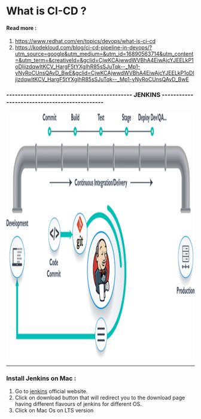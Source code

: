 # What is CI-CD ? 

#### Read more : 

1. https://www.redhat.com/en/topics/devops/what-is-ci-cd
2. https://kodekloud.com/blog/ci-cd-pipeline-in-devops/?utm_source=google&utm_medium=&utm_id=16890563714&utm_content=&utm_term=&creativeId=&gclid=CjwKCAjwwdWVBhA4EiwAjcYJEELkP1oDIjizdqwItKCV_HargF5tYXgIhR85sSJuTqk--_Mp1-yNyRoCUnsQAvD_BwE&gclid=CjwKCAjwwdWVBhA4EiwAjcYJEELkP1oDIjizdqwItKCV_HargF5tYXgIhR85sSJuTqk--_Mp1-yNyRoCUnsQAvD_BwE


### -------------------------------------------- JENKINS ---------------------------------------------


<img src="https://github.com/harsh6768/awesome-ci-cd/blob/master/doc-images/jenkins1.png" width="1000px" height="660px"/>




-----------------------------------------------------------------------------------------------------------------------------------------------------------

### Install Jenkins on Mac : 

1. Go to [jenkins](https://www.jenkins.io/) official website.
2. Click on download button that will redirect you to the download page having different flavours of jenkins for different OS.
3. Click on Mac Os on LTS version 
